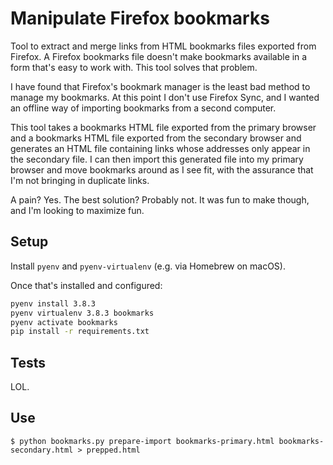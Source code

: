 # Manipulate Firefox bookmarks

Tool to extract and merge links from HTML bookmarks files exported from
Firefox.  A Firefox bookmarks file doesn't make bookmarks available in a form
that's easy to work with.  This tool solves that problem.

I have found that Firefox's bookmark manager is the least bad method to manage
my bookmarks.  At this point I don't use Firefox Sync, and I wanted an offline
way of importing bookmarks from a second computer.

This tool takes a bookmarks HTML file exported from the primary browser and a
bookmarks HTML file exported from the secondary browser and generates an HTML
file containing links whose addresses only appear in the secondary file.  I can
then import this generated file into my primary browser and move bookmarks
around as I see fit, with the assurance that I'm not bringing in duplicate
links.

A pain? Yes.  The best solution? Probably not.  It was fun to make though, and
I'm looking to maximize fun.

## Setup

Install `pyenv` and `pyenv-virtualenv` (e.g. via Homebrew on macOS).

Once that's installed and configured:
```bash
pyenv install 3.8.3
pyenv virtualenv 3.8.3 bookmarks
pyenv activate bookmarks
pip install -r requirements.txt
```

## Tests

LOL.

## Use
```console
$ python bookmarks.py prepare-import bookmarks-primary.html bookmarks-secondary.html > prepped.html
```
